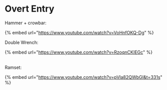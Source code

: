 # Overt Entry

Hammer + crowbar:&#x20;

{% embed url="https://www.youtube.com/watch?v=VoHnfOKQ-Dg" %}

Double Wrench:&#x20;

{% embed url="https://www.youtube.com/watch?v=RzoqnCKIEGc" %}

\
Ramset:&#x20;

{% embed url="https://www.youtube.com/watch?v=pVla82QWbGI&t=331s" %}
